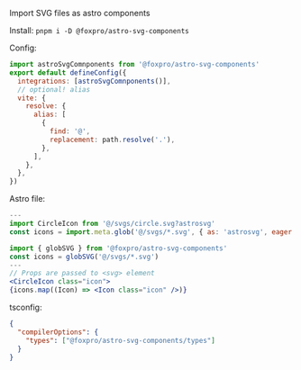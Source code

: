 Import SVG files as astro components

Install:
`pnpm i -D @foxpro/astro-svg-components`

Config:

```js
import astroSvgComnponents from '@foxpro/astro-svg-components'
export default defineConfig({
  integrations: [astroSvgComnponents()],
  // optional! alias
  vite: {
    resolve: {
      alias: [
        {
          find: '@',
          replacement: path.resolve('.'),
        },
      ],
    },
  },
})
```

Astro file:

```jsx
---
import CircleIcon from '@/svgs/circle.svg?astrosvg'
const icons = import.meta.glob('@/svgs/*.svg', { as: 'astrosvg', eager: true })

import { globSVG } from '@foxpro/astro-svg-components'
const icons = globSVG('@/svgs/*.svg')
---
// Props are passed to <svg> element
<CircleIcon class="icon">
{icons.map((Icon) => <Icon class="icon" />)}
```

tsconfig:

```json
{
  "compilerOptions": {
    "types": ["@foxpro/astro-svg-components/types"]
  }
}
```
